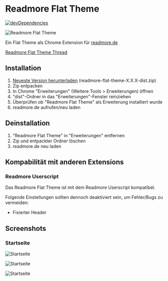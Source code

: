 # Readmore Flat Theme
[![devDependencies](https://david-dm.org/timche/readmore-flat-theme/dev-status.svg)](https://david-dm.org/timche/readmore-flat-theme#info=devDependencies)

![Readmore Flat Theme](http://i.imgur.com/bFptVBd.jpg)

Ein Flat Theme als Chrome Extension für [readmore.de](http://www.readmore.de)

[Readmore Flat Theme Thread](http://www.readmore.de/forums/91-technik/60-software/139913-readmore-flat-theme-v0-0-3-chrome-only)

## Installation
1. [Neueste Version herunterladen](https://github.com/timche/readmore-flat-theme/releases) (readmore-flat-theme-X.X.X-dist.zip)
2. Zip entpacken
3. In Chrome "Erweiterungen" (Weitere Tools > Erweiterungen) öffnen
4. "dist"-Ordner in das "Erweiterungen"-Fenster reinziehen
5. Überprüfen ob "Readmore Flat Theme" als Erweiterung installiert wurde
5. readmore.de aufrufen/neu laden

## Deinstallation
1. "Readmore Flat Theme" in "Erweiterungen" entfernen
2. Zip und entpackter Ordner löschen
3. readmore.de neu laden

## Kompabilität mit anderen Extensions
### Readmore Userscript
Das Readmore Flat Theme ist mit dem Readmore Userscript kompatibel.

Folgende Einstellungen sollten dennoch deaktiviert sein, um Fehler/Bugs zu vermeiden:
* Fixierter Header

## Screenshots
### Startseite
![Startseite](http://i.imgur.com/82x10RE.png)

![Startseite](http://i.imgur.com/AvPHQ7p.png)

![Startseite](http://i.imgur.com/h9TSlSa.png)
